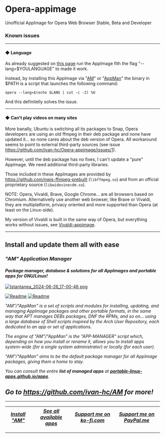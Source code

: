 # Opera-appimage
Unofficial AppImage for Opera Web Browser Stable, Beta and Developer

### Known issues

----------------

#### ◆ Language
As already suggested on [this page](https://forums.opera.com/topic/58114/can-t-change-ui-language-no-option-display-opera-in-that-language/12) run the AppImage fith the flag "--lang=$YOULANGUAGE" to made it work.

Instead, by installing this AppImage via "[AM](https://github.com/ivan-hc/AM-Application-Manager)" or "[AppMan](https://github.com/ivan-hc/AppMan)" the binary in $PATH is a script that launches the following command:

    opera --lang=$(echo $LANG | cut -c -2) %U
And this definitelly solves the issue.

----------------

#### ◆ Can't play videos on many sites
More banally, Ubuntu is switching all its packages to Snap, Opera developers are using an old ffmpeg in their deb package and none have updated it... so none cares about the deb version of Opera. All workaround seems to point to external third-party sources (see issue https://github.com/ivan-hc/Opera-appimage/issues/1).

However, until the deb package has no fixes, I can't update a "pure" AppImage. We need additional third-party libraries.

Those included in these AppImages are provided by https://github.com/nwjs-ffmpeg-prebuilt (`libffmpeg.so`) and from an official proprietary source (`libwidevinecdm.so`).

NOTE: Opera, Vivaldi, Brave, Google Chrome... are all browsers based on Chromium. Alternativelly use another web browser, like Brave or Vivaldi, they are multiplatform, privacy oriented and more supported than Opera (at least on the Linux-side). 

My version of Vivaldi is built in the same way of Opera, but everything works without issues, see [Vivaldi-appimage](https://github.com/ivan-hc/Vivaldi-appimage).

------------------------------------------------------------------------

## Install and update them all with ease

### *"*AM*" Application Manager* 
#### *Package manager, database & solutions for all AppImages and portable apps for GNU/Linux!*

[![Istantanea_2024-06-26_17-00-46 png](https://github.com/ivan-hc/AM/assets/88724353/671f5eb0-6fb6-4392-b45e-af0ea9271d9b)](https://github.com/ivan-hc/AM)

[![Readme](https://img.shields.io/github/stars/ivan-hc/AM?label=%E2%AD%90&style=for-the-badge)](https://github.com/ivan-hc/AM/stargazers) [![Readme](https://img.shields.io/github/license/ivan-hc/AM?label=&style=for-the-badge)](https://github.com/ivan-hc/AM/blob/main/LICENSE)

*"AM"/"AppMan" is a set of scripts and modules for installing, updating, and managing AppImage packages and other portable formats, in the same way that APT manages DEBs packages, DNF the RPMs, and so on... using a large database of Shell scripts inspired by the Arch User Repository, each dedicated to an app or set of applications.*

*The engine of "AM"/"AppMan" is the "APP-MANAGER" script which, depending on how you install or rename it, allows you to install apps system-wide (for a single system administrator) or locally (for each user).*

*"AM"/"AppMan" aims to be the default package manager for all AppImage packages, giving them a home to stay.*

*You can consult the entire **list of managed apps** at [**portable-linux-apps.github.io/apps**](https://portable-linux-apps.github.io/apps).*

## *Go to *https://github.com/ivan-hc/AM* for more!*

------------------------------------------------------------------------

| [***Install "AM"***](https://github.com/ivan-hc/AM) | [***See all available apps***](https://portable-linux-apps.github.io) | [***Support me on ko-fi.com***](https://ko-fi.com/IvanAlexHC) | [***Support me on PayPal.me***](https://paypal.me/IvanAlexHC) |
| - | - | - | - |

------------------------------------------------------------------------
